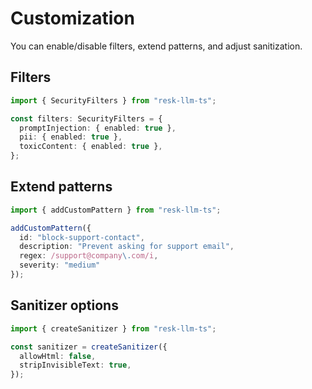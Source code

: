 # Customization

You can enable/disable filters, extend patterns, and adjust sanitization.

## Filters

```ts
import { SecurityFilters } from "resk-llm-ts";

const filters: SecurityFilters = {
  promptInjection: { enabled: true },
  pii: { enabled: true },
  toxicContent: { enabled: true },
};
```

## Extend patterns

```ts
import { addCustomPattern } from "resk-llm-ts";

addCustomPattern({
  id: "block-support-contact",
  description: "Prevent asking for support email",
  regex: /support@company\.com/i,
  severity: "medium"
});
```

## Sanitizer options

```ts
import { createSanitizer } from "resk-llm-ts";

const sanitizer = createSanitizer({
  allowHtml: false,
  stripInvisibleText: true,
});
```
